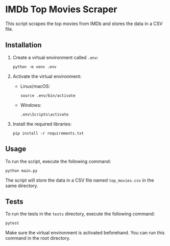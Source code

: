 # IMDb Top Movies Scraper

This script scrapes the top movies from IMDb and stores the data in a CSV file.

## Installation

1. Create a virtual environment called `.env`:
   ```shell
   python -m venv .env
   ```

2. Activate the virtual environment:
   - Linux/macOS:
     ```shell
     source .env/bin/activate
     ```
   - Windows:
     ```shell
     .env\Scripts\activate
     ```

3. Install the required libraries:
   ```shell
   pip install -r requirements.txt
   ```

## Usage

To run the script, execute the following command:
```shell
python main.py
```

The script will store the data in a CSV file named `top_movies.csv` in the same directory.


## Tests

To run the tests in the `tests` directory, execute the following command:
```shell
pytest
```

Make sure the virtual environment is activated beforehand. You can run this command in the root directory.
